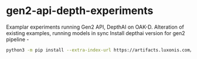 # gen2-api-depth-experiments
Examplar experiments running Gen2 API, DepthAI on OAK-D. Alteration of existing examples, running models in sync
 Install depthai version for gen2 pipeline -
 ```bash
 python3 -m pip install --extra-index-url https://artifacts.luxonis.com/artifactory/luxonis-python-snapshot-local/ depthai==0.0.2.1+c9a19df719cb668e438d6eafd193cdf60a0d9354
 ```
